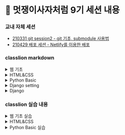 # 🦁 멋쟁이사자처럼 9기 세션 내용

### 교내 자체 세션

-   [210331 git session2 - git 기초, submodule 사용법](https://github.com/Parkjju/likelion_TIL/blob/main/hufslion_session/submodules.md)
-   [210429 배포 세션 - Netlify를 이용한 배포](https://github.com/Parkjju/likelion_TIL/blob/main/hufslion_session/deploy.md)

### classlion markdown

<details>
<summary> 웹 기초 </summary>

-   [210412 web basic - HTML1, HTML이란](https://github.com/Parkjju/likelion_TIL/blob/main/likelion_session/web_basic.md)
-   [210412 web basic - HTML2, HTML 태그 기초](https://github.com/Parkjju/likelion_TIL/blob/main/likelion_session/html2/html2.md)
-   [210413 web basic - HTML3](https://github.com/Parkjju/likelion_TIL/blob/main/likelion_session/html3/html3.md)
-   [210413 web basic - bootstrap](https://github.com/Parkjju/likelion_TIL/blob/main/likelion_session/bootstrap/bootstrap.md)
-   [210413 web basic - 깃헙 배포](https://github.com/Parkjju/likelion_TIL/blob/main/likelion_session/git_deploy/web_hosting.md)

</details>

<details>
<summary> HTML&CSS </summary>

-   [210414 HTML&CSS - Intro](https://github.com/Parkjju/likelion_TIL/blob/main/likelion_session/HTML%26CSS/Intro/Intro.md)
-   [210414 HTML&CSS - HTML 기초](https://github.com/Parkjju/likelion_TIL/blob/main/likelion_session/HTML%26CSS/HTML_basic/html_basic.md)
-   [210414 HTML&CSS - 텍스트와 관련된 태그](https://github.com/Parkjju/likelion_TIL/blob/main/likelion_session/HTML%26CSS/html_text/text_tag.md)
-   [210415 HTML&CSS - 링크태그](https://github.com/Parkjju/likelion_TIL/blob/main/likelion_session/HTML%26CSS/link_tag/link.md)
-   [210415 HTML&CSS - 멀티미디어 태그](https://github.com/Parkjju/likelion_TIL/blob/main/likelion_session/HTML%26CSS/media/media.md)
-   [210415 HTML&CSS - 테이블과 리스트](https://github.com/Parkjju/likelion_TIL/blob/main/likelion_session/HTML%26CSS/table/table.md)
-   [210418 HTML&CSS - form 태그](https://github.com/Parkjju/likelion_TIL/blob/main/likelion_session/HTML%26CSS/form/form.md)
-   [210430 HTML&CSS - CSS 기초](https://github.com/Parkjju/likelion_TIL/blob/main/likelion_session/HTML%26CSS/CSSbasic/css-basic.md)
-   [210430 HTML&CSS - 선택자](https://github.com/Parkjju/likelion_TIL/blob/main/likelion_session/HTML%26CSS/selector/selector.md)
-   [210430 HTML&CSS - 값, 단위, 색](https://github.com/Parkjju/likelion_TIL/blob/main/likelion_session/HTML%26CSS/value/value.md)
-   [210504 HTML&CSS - 텍스트와 관련된 프로퍼티](https://github.com/Parkjju/likelion_TIL/blob/main/likelion_session/HTML%26CSS/text-property/text-property.md)
-   [210504 HTML&CSS - 박스모델](https://github.com/Parkjju/likelion_TIL/blob/main/likelion_session/HTML%26CSS/box-model/box-model.md)
-   [210511 HTML&CSS - 위치와 관련된 프로퍼티](https://github.com/Parkjju/likelion_TIL/blob/main/likelion_session/HTML%26CSS/display/display.md)
-   [210511 HTML&CSS - flexbox](https://github.com/Parkjju/likelion_TIL/blob/main/likelion_session/HTML%26CSS/flexbox/flexbox.md)
-   [210512 HTML&CSS - 상속](https://github.com/Parkjju/likelion_TIL/blob/main/likelion_session/HTML%26CSS/inherit/inherit.md)
-   [210512 HTML&CSS - Bootstrap](https://github.com/Parkjju/likelion_TIL/blob/main/likelion_session/HTML%26CSS/bootstrap/bootstrap.md)
</details>

<details>
<summary> Python Basic </summary>

-   [210512 Python - 변수와 상수 ~ 입력과 출력](https://github.com/Parkjju/likelion_TIL/blob/main/likelion_session/python/var/variable.md)
-   [210512 Python - 자료형\[1\] ~ 자료형\[2\] - 문자형 ](https://github.com/Parkjju/likelion_TIL/blob/main/likelion_session/python/datatype/datatype.md)
-   [210517 Python 자료형\[3\] - 리스트, 튜플, 딕셔너리](https://github.com/Parkjju/likelion_TIL/blob/main/likelion_session/python/list/list.md)
-   [210517 Python 제어문(1) - 분기문](https://github.com/Parkjju/likelion_TIL/blob/main/likelion_session/python/if/if.md)
-   [210517 Python 제어문(2) - 반복문](https://github.com/Parkjju/likelion_TIL/blob/main/likelion_session/python/loop/loop.md)
-   [210517 Python 함수](https://github.com/Parkjju/likelion_TIL/blob/main/likelion_session/python/function/function.md)

</details>

<details>
<summary> Django setting </summary>

-   [20210519 Django MacOS 세팅](https://github.com/Parkjju/likelion_TIL/blob/main/likelion_session/Django/setting/mac.md)
-   [20210519 터미널사용법(1)](https://github.com/Parkjju/likelion_TIL/blob/main/likelion_session/Django/setting/using-terminal.md)
-   [20210519 터미널사용법(2)](https://github.com/Parkjju/likelion_TIL/blob/main/likelion_session/Django/setting/using-term2.md)
-   [20210520 Django시작하기](https://github.com/Parkjju/likelion_TIL/blob/main/likelion_session/Django/setting/start-django.md)

</details>

<details>
<summary> Django </summary>

-   [20210524 MTV패턴 이해하기](https://github.com/Parkjju/likelion_TIL/blob/main/likelion_session/Django/using/MTV.md)
-   [20210602 CRUD](https://github.com/Parkjju/likelion_TIL/blob/main/likelion_session/Django/CRUD/crud.md)
-   [20210602 DB](https://github.com/Parkjju/likelion_TIL/blob/main/likelion_session/Django/DB/djangoDB.md)

</details>

### classlion 실습 내용

<details>
<summary> 웹 기초 실습 </summary>

-   [210412 web basic - HTML2 실습](https://github.com/Parkjju/likelion_TIL/blob/main/likelion_session/html2/index.html)
-   [210413 web basic - HTML3 실습](https://github.com/Parkjju/likelion_TIL/blob/main/likelion_session/html3/html3.html)
-   [210413 web basic - bootstrap 실습](https://github.com/Parkjju/likelion_TIL/blob/main/likelion_session/bootstrap/html3.html)
-   [210413 web basic - github.io](https://parkjju.github.io/)

</details>

<details>
<summary> HTML&CSS </summary>

-   [210414 HTML&CSS - HTML 기초](https://github.com/Parkjju/likelion_TIL/blob/main/likelion_session/HTML%26CSS/HTML_basic/prac.html)
-   [210414 HTML&CSS - HTML 기초](https://github.com/Parkjju/likelion_TIL/blob/main/likelion_session/HTML%26CSS/HTML_basic/test.html)
-   [210414 HTML&CSS - 텍스트와 관련된 태그, htag](https://github.com/Parkjju/likelion_TIL/blob/main/likelion_session/HTML%26CSS/html_text/htag.html)
-   [210414 HTML&CSS - 텍스트와 관련된 태그, ptag](https://github.com/Parkjju/likelion_TIL/blob/main/likelion_session/HTML%26CSS/html_text/ptag.html)
-   [210415 HTML&CSS - 링크태그 실습](https://github.com/Parkjju/likelion_TIL/blob/main/likelion_session/HTML%26CSS/link_tag/link.html)
-   [210415 HTML&CSS - 미디어태그 실습](https://github.com/Parkjju/likelion_TIL/blob/main/likelion_session/HTML%26CSS/media/img.html)
-   [210415 HTML&CSS - 테이블 실습](https://github.com/Parkjju/likelion_TIL/tree/main/likelion_session/HTML%26CSS/table)
-   [210418 HTML&CSS - form태그](https://github.com/Parkjju/likelion_TIL/blob/main/likelion_session/HTML%26CSS/form/form.html)
-   [210430 HTML&CSS - CSS기초 html파일](https://github.com/Parkjju/likelion_TIL/blob/main/likelion_session/HTML%26CSS/CSSbasic/index.html)
-   [210430 HTML&CSS - CSS기초 CSS파일](https://github.com/Parkjju/likelion_TIL/blob/main/likelion_session/HTML%26CSS/CSSbasic/style.css)

-   [210430 HTML&CSS - 선택자 html](https://github.com/Parkjju/likelion_TIL/blob/main/likelion_session/HTML%26CSS/selector/index.html)
-   [210430 HTML&CSS - 선택자 CSS](https://github.com/Parkjju/likelion_TIL/blob/main/likelion_session/HTML%26CSS/selector/style.css)

-   [210430 HTML&CSS - 값, 단위, 색 html](https://github.com/Parkjju/likelion_TIL/blob/main/likelion_session/HTML%26CSS/value/index.html)
-   [210430 HTML&CSS - 값, 단위, 색 CSS](https://github.com/Parkjju/likelion_TIL/blob/main/likelion_session/HTML%26CSS/value/style.css)

-   [2120504 HTML&CSS - 텍스트와 관련된 프로퍼티 html](https://github.com/Parkjju/likelion_TIL/blob/main/likelion_session/HTML%26CSS/text-property/index.html)
-   [210504 HTML&CSS - 텍스트와 관련된 프로퍼티 CSS](https://github.com/Parkjju/likelion_TIL/blob/main/likelion_session/HTML%26CSS/text-property/style.css)

-   [210504 HTML&CSS - 박스모델 html](https://github.com/Parkjju/likelion_TIL/blob/main/likelion_session/HTML%26CSS/box-model/index.html)
-   [210504 HTML&CSS - 박스모델 CSS](https://github.com/Parkjju/likelion_TIL/blob/main/likelion_session/HTML%26CSS/box-model/style.css)
-   [210511 HTML&CSS - 위치와 관련된 프로퍼티 html](https://github.com/Parkjju/likelion_TIL/blob/main/likelion_session/HTML%26CSS/display/index.html)
-   [210511 HTML&CSS - flexbox 실습 1](https://github.com/Parkjju/likelion_TIL/blob/main/likelion_session/HTML%26CSS/flexbox/index.html)
-   [210511 HTML&CSS - flexbox 실습 2](https://github.com/Parkjju/likelion_TIL/blob/main/likelion_session/HTML%26CSS/flexbox/index2.html)

-   [210512 HTML&CSS - 상속 HTML](https://github.com/Parkjju/likelion_TIL/blob/main/likelion_session/HTML%26CSS/inherit/index.html)
-   [210512 HTML&CSS - 상속 CSS](https://github.com/Parkjju/likelion_TIL/blob/main/likelion_session/HTML%26CSS/inherit/style.css)

-   [210512 HTML&CSS - Bootstrap](https://github.com/Parkjju/likelion_TIL/blob/main/likelion_session/HTML%26CSS/bootstrap/index.html)
-   [210512 HTML&CSS - Bootstrap 그리드](https://github.com/Parkjju/likelion_TIL/blob/main/likelion_session/HTML%26CSS/bootstrap/grid.html)
</details>

<details>
<summary> Python Basic 실습 </summary>

-   [210512 Python 변수~상수](https://github.com/Parkjju/likelion_TIL/blob/main/likelion_session/python/var/input.py)
-   [210512 Python 자료형\[2\] - 숫자형](https://github.com/Parkjju/likelion_TIL/blob/main/likelion_session/python/datatype/num.py)
-   [210512 Python 자료형\[2\] - 문자형](https://github.com/Parkjju/likelion_TIL/blob/main/likelion_session/python/datatype/char.py)
-   [210517 Python 리스트 실습](https://github.com/Parkjju/likelion_TIL/blob/main/likelion_session/python/python-work/lst-work.py)
-   [210517 Python 딕셔너리 실습](https://github.com/Parkjju/likelion_TIL/blob/main/likelion_session/python/python-work/dict-work.py)
-   [210517 Python 문자열 실습](https://github.com/Parkjju/likelion_TIL/blob/main/likelion_session/python/python-work/str-work.py)
-   [210517 Python 분기문 실습](https://github.com/Parkjju/likelion_TIL/blob/main/likelion_session/python/if/if-work.py)
-   [210517 Python 반복문 실습](https://github.com/Parkjju/likelion_TIL/blob/main/likelion_session/python/loop/loop-work.py)

</details>
